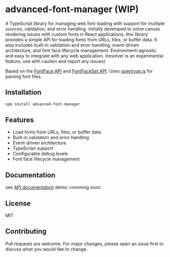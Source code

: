# advanced-font-manager (WIP)

A TypeScript library for managing web font loading with support for multiple sources, validation, and error handling.
Initially developed to solve canvas rendering issues with custom fonts in React applications, this library provides a simple API for loading fonts from URLs, files, or buffer data. It also includes built-in validation and error handling, event-driven architecture, and font face lifecycle management. Environment-agnostic and easy to integrate with any web application. (resolver is an experimental feature, use with caution and report any issues)

Based on the [FontFace API](https://developer.mozilla.org/en-US/docs/Web/API/FontFace) and [FontFaceSet API](https://developer.mozilla.org/en-US/docs/Web/API/FontFaceSet).
Uses [opentype.js](https://opentype.js.org/) for parsing font files.

## Installation

```bash
npm install advanced-font-manager
```

## Features

- Load fonts from URLs, files, or buffer data
- Built-in validation and error handling
- Event-driven architecture
- TypeScript support
- Configurable debug levels
- Font face lifecycle management

## Documentation

see [API documentation](https://docamz.github.io/advanced-font-manager/)
demo: comming soon

## License

MIT

## Contributing

Pull requests are welcome. For major changes, please open an issue first to discuss what you would like to change.
